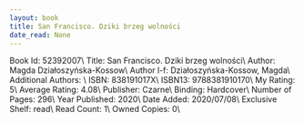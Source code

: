 ```yaml
---
layout: book
title: San Francisco. Dziki brzeg wolności
date_read: None
---
```


Book Id: 52392007\ 
Title: San Francisco. Dziki brzeg wolności\ 
Author: Magda Działoszyńska-Kossow\ 
Author l-f: Działoszyńska-Kossow, Magda\ 
Additional Authors: \ 
ISBN: 838191017X\ 
ISBN13: 9788381910170\ 
My Rating: 5\ 
Average Rating: 4.08\ 
Publisher: Czarne\ 
Binding: Hardcover\ 
Number of Pages: 296\ 
Year Published: 2020\ 
Date Added: 2020/07/08\ 
Exclusive Shelf: read\ 
Read Count: 1\ 
Owned Copies: 0\ 

